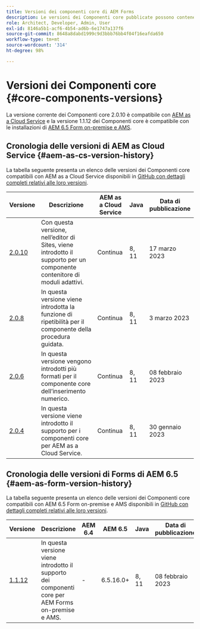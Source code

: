 ```yaml
---
title: Versioni dei componenti core di AEM Forms
description: Le versioni dei Componenti core pubblicate possono contenere più di una versione degli stessi Componenti core. Questo documento spiega cosa s’intende per versioni e come comprendere la compatibilità con i Componenti core e AEM.
role: Architect, Developer, Admin, User
exl-id: 8146a5b1-acf6-4b54-ad6b-6e1747a137f6
source-git-commit: 8648a8dabd1999c9d3bbb76bb4f04f16eafda650
workflow-type: tm+mt
source-wordcount: '314'
ht-degree: 98%

---
```


# Versioni dei Componenti core {#core-components-versions}

La versione corrente dei Componenti core 2.0.10 è compatibile con [AEM as a Cloud Service](https://experienceleague.adobe.com/docs/experience-manager-cloud-service/landing/home.html?lang=it) e la versione 1.1.12 dei Componenti core è compatibile con le installazioni di [AEM 6.5 Form on-premise e AMS](https://experienceleague.adobe.com/docs/experience-manager-65/user-guide/home.html?lang=it).

## Cronologia delle versioni di AEM as Cloud Service {#aem-as-cs-version-history}

La tabella seguente presenta un elenco delle versioni dei Componenti core compatibili con AEM as a Cloud Service disponibili in [GitHub con dettagli completi relativi alle loro versioni](https://github.com/adobe/aem-core-forms-components/releases).

| Versione | Descrizione | AEM as a Cloud Service | Java | Data di pubblicazione |
|---|---|---|---|---|
| [2.0.10](https://github.com/adobe/aem-core-forms-components/releases/tag/core-forms-components-reactor-2.0.10) | Con questa versione, nell’editor di Sites, viene introdotto il supporto per un componente contenitore di moduli adattivi. | Continua | 8, 11 | 17 marzo 2023 |
| [2.0.8](https://github.com/adobe/aem-core-forms-components/releases/tag/core-forms-components-reactor-2.0.8) | In questa versione viene introdotta la funzione di ripetibilità per il componente della procedura guidata. | Continua | 8, 11 | 3 marzo 2023 |
| [2.0.6](https://github.com/adobe/aem-core-forms-components/releases/tag/core-forms-components-reactor-2.0.6) | In questa versione vengono introdotti più formati per il componente core dell’inserimento numerico. | Continua | 8, 11 | 08 febbraio 2023 |
| [2.0.4](https://github.com/adobe/aem-core-forms-components/releases/tag/core-forms-components-reactor-2.0.6) | In questa versione viene introdotto il supporto per i componenti core per AEM as a Cloud Service. | Continua | 8, 11 | 30 gennaio 2023 |

## Cronologia delle versioni di Forms di AEM 6.5 {#aem-as-form-version-history}

La tabella seguente presenta un elenco delle versioni dei Componenti core compatibili con AEM 6.5 Form on-premise e AMS disponibili in [GitHub con dettagli completi relativi alle loro versioni](https://github.com/adobe/aem-core-forms-components/releases/tag/core-forms-components-reactor-1.1.12).

| Versione | Descrizione | AEM 6.4 | AEM 6.5 | Java | Data di pubblicazione |
|---|---|---|---|---|---|
| [1.1.12](https://github.com/adobe/aem-core-forms-components/releases/tag/core-forms-components-reactor-1.1.12) | In questa versione viene introdotto il supporto dei componenti core per AEM Forms on-premise e AMS. | - | 6.5.16.0+ | 8, 11 | 08 febbraio 2023 |

